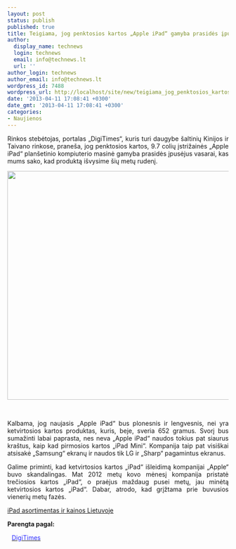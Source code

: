 ```yaml
---
layout: post
status: publish
published: true
title: Teigiama, jog penktosios kartos „Apple iPad“ gamyba prasidės įpusėjus vasarai
author:
  display_name: technews
  login: technews
  email: info@technews.lt
  url: ''
author_login: technews
author_email: info@technews.lt
wordpress_id: 7488
wordpress_url: http://localhost/site/new/teigiama_jog_penktosios_kartos_apple_ipad_gamyba_prasides_ipusejus_vasarai/
date: '2013-04-11 17:08:41 +0300'
date_gmt: '2013-04-11 17:08:41 +0300'
categories:
- Naujienos
---
```

<p style="text-align:justify">Rinkos stebėtojas, portalas „DigiTimes“, kuris turi daugybe šaltinių Kinijos ir Taivano rinkose, praneša, jog penktosios kartos, 9.7 colių įstrižainės „Apple iPad“ planšetinio kompiuterio masinė gamyba prasidės įpusėjus vasarai, kas mums sako, kad produktą išvysime šių metų rudenį.</p>
<p style="text-align:center"> <a target="blank" href="http://www.technologijos.lt/upload/image/n/technologijos/it/S-32380/ipad4_1.jpg"><img alt="" src="http://www.technologijos.lt/upload/image/n/technologijos/it/S-32380/1-ipad4_1.jpg" style="width: 520px;" /></a></p>
<div style="text-align:center"> <strong></strong><br/><em></em></div>
<div style="text-align:justify">
<p><span>Kalbama, jog naujasis &bdquo;Apple iPad&ldquo; bus plonesnis ir lengvesnis, nei yra ketvirtosios kartos produktas, kuris, beje, sveria </span>652 <span>gramus. Svorį bus sumažinti labai paprasta, nes neva &bdquo;Apple iPad&ldquo; naudos tokius pat siaurus kraštus, kaip kad pirmosios kartos &bdquo;iPad Mini&ldquo;. Kompanija taip pat visiškai atsisakė &bdquo;Samsung&ldquo; ekranų ir naudos tik LG ir &bdquo;Sharp&ldquo; pagamintus ekranus.</span></p>
<p><span>Galime priminti, kad ketvirtosios kartos &bdquo;iPad&ldquo; išleidimą kompanijai &bdquo;Apple&ldquo; buvo skandalingas. Mat </span>2012 <span>metų kovo mėnesį kompanija pristatė trečiosios kartos &bdquo;iPad&ldquo;, o praėjus maždaug pusei metų, jau minėtą ketvirtosios kartos &bdquo;iPad&ldquo;. Dabar, atrodo, kad grįžtama prie buvusios vienerių metų fazės.</span></p>
<p><u id="iPad-visas-asortimentas">iPad asortimentas ir kainos Lietuvoje</u></p>
<p><script type="text/javascript" src="../../../../partner_link_article.js"><br />
</script></div>
<p><strong>Parengta pagal:</strong></p>
<p style="margin:0px 0px 0px 10px"><a target="blank" href="http://www.digitimes.com/news/a20130409PD212.html"><span style="color:#2E2EFE">DigiTimes</span></a></p>
